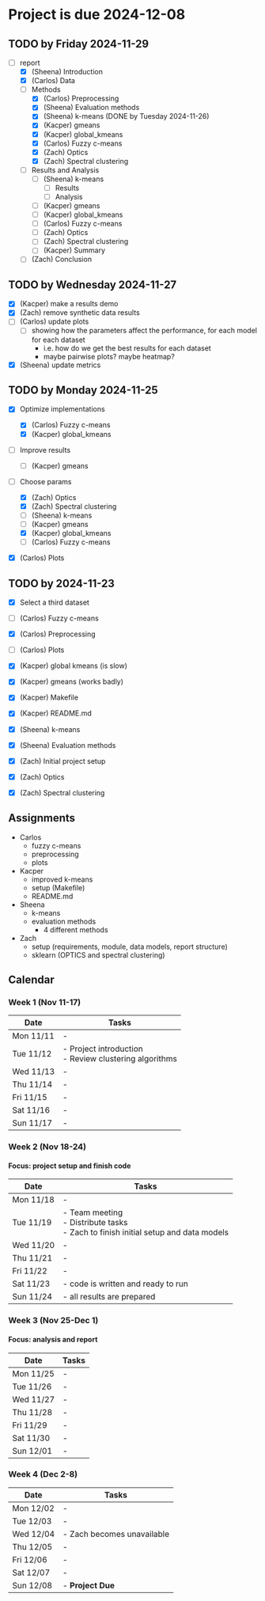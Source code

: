 # Project is due 2024-12-08

## TODO by Friday 2024-11-29
* [ ] report
    * [x] (Sheena) Introduction
    * [x] (Carlos) Data
    * [ ] Methods
        * [x] (Carlos) Preprocessing
        * [x] (Sheena) Evaluation methods
        * [x] (Sheena) k-means (DONE by Tuesday 2024-11-26)
        * [x] (Kacper) gmeans
        * [x] (Kacper) global_kmeans
        * [x] (Carlos) Fuzzy c-means
        * [x] (Zach) Optics
        * [x] (Zach) Spectral clustering
    * [ ] Results and Analysis
        * [ ] (Sheena) k-means
            * [ ] Results
            * [ ] Analysis
        * [ ] (Kacper) gmeans
        * [ ] (Kacper) global_kmeans
        * [ ] (Carlos) Fuzzy c-means
        * [ ] (Zach) Optics
        * [ ] (Zach) Spectral clustering
        * [ ] (Kacper) Summary
    * [ ] (Zach) Conclusion

## TODO by Wednesday 2024-11-27
* [x] (Kacper) make a results demo
* [x] (Zach) remove synthetic data results
* [ ] (Carlos) update plots 
    * [ ] showing how the parameters affect the performance, for each model for each dataset
        * i.e. how do we get the best results for each dataset
        * maybe pairwise plots? maybe heatmap?
* [x] (Sheena) update metrics

## TODO by Monday 2024-11-25
* [x] Optimize implementations
    * [x] (Carlos) Fuzzy c-means
    * [x] (Kacper) global_kmeans
* [ ] Improve results
    * [ ] (Kacper) gmeans
* [ ] Choose params
    * [x] (Zach) Optics
    * [x] (Zach) Spectral clustering
    * [ ] (Sheena) k-means
    * [ ] (Kacper) gmeans
    * [x] (Kacper) global_kmeans
    * [ ] (Carlos) Fuzzy c-means
* [x] (Carlos) Plots


## TODO by 2024-11-23
* [x] Select a third dataset
* [ ] (Carlos) Fuzzy c-means
* [x] (Carlos) Preprocessing
* [ ] (Carlos) Plots
* [x] (Kacper) global kmeans (is slow)
* [x] (Kacper) gmeans (works badly)
* [x] (Kacper) Makefile
* [x] (Kacper) README.md
* [x] (Sheena) k-means
* [x] (Sheena) Evaluation methods   
* [x] (Zach) Initial project setup
* [x] (Zach) Optics
* [x] (Zach) Spectral clustering


## Assignments
- Carlos
    - fuzzy c-means
    - preprocessing
    - plots
- Kacper
    - improved k-means
    - setup (Makefile)
    - README.md
- Sheena
    - k-means
    - evaluation methods
        - 4 different methods
- Zach
    - setup (requirements, module, data models, report structure)
    - sklearn (OPTICS and spectral clustering)

## Calendar

### Week 1 (Nov 11-17)
| Date | Tasks |
|------|--------|
| Mon 11/11 | - |
| Tue 11/12 | - Project introduction <br> - Review clustering algorithms |
| Wed 11/13 | - |
| Thu 11/14 | - |
| Fri 11/15 | - |
| Sat 11/16 | - |
| Sun 11/17 | - |

### Week 2 (Nov 18-24)
#### Focus: project setup and finish code
| Date | Tasks |
|------|--------|
| Mon 11/18 | - |
| Tue 11/19 | - Team meeting <br> - Distribute tasks <br> - Zach to finish initial setup and data models |
| Wed 11/20 | - |
| Thu 11/21 | - |
| Fri 11/22 | - |
| Sat 11/23 | - code is written and ready to run |
| Sun 11/24 | - all results are prepared |

### Week 3 (Nov 25-Dec 1)
#### Focus: analysis and report
| Date | Tasks |
|------|--------|
| Mon 11/25 | - |
| Tue 11/26 | - |
| Wed 11/27 | - |
| Thu 11/28 | - |
| Fri 11/29 | - |
| Sat 11/30 | - |
| Sun 12/01 | - |

### Week 4 (Dec 2-8)
| Date | Tasks |
|------|--------|
| Mon 12/02 | - |
| Tue 12/03 | - |
| Wed 12/04 | - Zach becomes unavailable|
| Thu 12/05 | - |
| Fri 12/06 | - |
| Sat 12/07 | - |
| Sun 12/08 | - **Project Due** |



